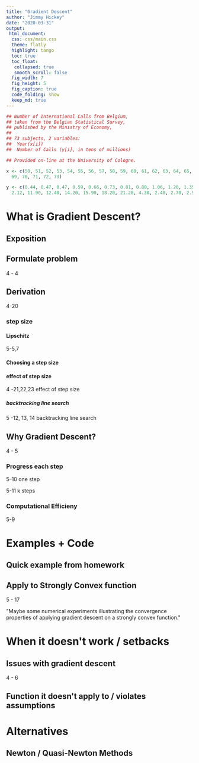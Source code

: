 ```yaml
---
title: "Gradient Descent"
author: "Jimmy Hickey"
date: "2020-03-31"
output: 
 html_document:
  css: css/main.css
  theme: flatly
  highlight: tango
  toc: true
  toc_float:
   collapsed: true
   smooth_scroll: false
  fig_width: 7
  fig_height: 5
  fig_caption: true
  code_folding: show
  keep_md: true
---
```





```r
## Number of International Calls from Belgium,
## taken from the Belgian Statistical Survey,
## published by the Ministry of Economy,
##
## 73 subjects, 2 variables:
##  Year(x[i])
##  Number of Calls (y[i], in tens of millions)

## Provided on-line at the University of Cologne.

x <- c(50, 51, 52, 53, 54, 55, 56, 57, 58, 59, 60, 61, 62, 63, 64, 65, 66, 67, 68,
  69, 70, 71, 72, 73)

y <- c(0.44, 0.47, 0.47, 0.59, 0.66, 0.73, 0.81, 0.88, 1.06, 1.20, 1.35, 1.49, 1.61,
  2.12, 11.90, 12.40, 14.20, 15.90, 18.20, 21.20, 4.30, 2.40, 2.70, 2.90)
```

# What is Gradient Descent?



## Exposition

## Formulate problem

4 - 4

## Derivation
4-20


### step size

#### Lipschitz 
5-5,7


#### Choosing a step size

#### effect of step size
4 -21,22,23
effect of step size


##### backtracking line search
5 -12, 13, 14
backtracking line search







## Why Gradient Descent?

4 - 5


### Progress each step

5-10
 one step
 
 5-11
 k steps

### Computational Efficieny
5-9

# Examples + Code


## Quick example from homework


## Apply to Strongly Convex function

5 - 17

"Maybe some numerical experiments illustrating the convergence properties of applying gradient descent on a strongly convex function."


# When it doesn't work / setbacks

## Issues with gradient descent

4 - 6



## Function it doesn't apply to / violates assumptions




# Alternatives

## Newton / Quasi-Newton Methods

